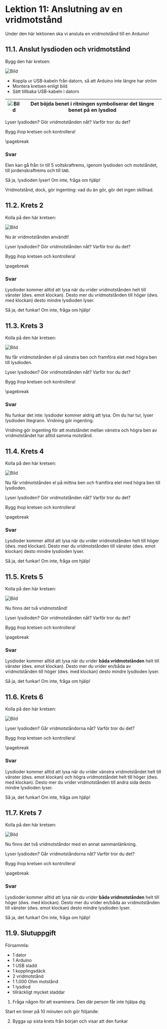 # Lektion 11: Anslutning av en vridmotstånd

Under den här lektionen ska vi ansluta en vridmotstånd till en Arduino!

## 11.1. Anslut lysdioden och vridmotstånd

Bygg den här kretsen:

![Bild](anslutning_av_en_vridmotstaand_1.png)

* Koppla ur USB-kabeln från datorn, så att Arduino inte längre har ström
* Montera kretsen enligt bild
* Sätt tillbaka USB-kabeln i datorn

![Bild](EmojiBowtie.png) | Det böjda benet i ritningen symboliserar det längre benet på en lysdiod
:-------------:|:----------------------------------------:

Lyser lysdioden? Gör vridmotstånden nåt? Varför tror du det?

Bygg ihop kretsen och kontrollera!

\pagebreak

### Svar

Elen kan gå från `5V` till 5 voltskraftrems, igenom lysdioden och motståndet,
till jordenskraftrems och till `GND`.

Så ja, lysdioden lyser! Om inte, fråga om hjälp!

Vridmotstånd, dock, gör ingenting: vad du än gör, gör det ingen skillnad.

## 11.2. Krets 2

Kolla på den här kretsen:

![Bild](anslutning_av_en_vridmotstaand_2.png)

Nu är vridmotstånden användt!

Lyser lysdioden? Gör vridmotstånden nåt? Varför tror du det?

Bygg ihop kretsen och kontrollera!

\pagebreak

### Svar

Lysdioder kommer alltid att lysa när du vrider vridmotstånden helt till
vänster (dws. emot klockan).
Desto mer du vridmotstånden till höger (dws. med klockan) desto
mindre lysdioden lyser.

Så ja, det funkar! Om inte, fråga om hjälp!

## 11.3. Krets 3

Kolla på den här kretsen:

![Bild](anslutning_av_en_vridmotstaand_3.png)

Nu får vridmotstånden el på vänstra ben
och framföra elet med högra ben till lysdioden.

Lyser lysdioden? Gör vridmotstånden nåt? Varför tror du det?

Bygg ihop kretsen och kontrollera!

\pagebreak

### Svar

Nu funkar det inte: lysdioder kommer aldrig att lysa. Om du har tur, lyser lysdioden
litegrann. Vridning gör ingenting.

Vridning gör ingenting för att motståndet mellan vänstra och högra ben
av vridmotståndet har alltid samma motstånd.

## 11.4. Krets 4

Kolla på den här kretsen:

![Bild](anslutning_av_en_vridmotstaand_4.png)

Nu får vridmotstånden el på mittna ben
och framföra elet med högra ben till lysdioden.

Lyser lysdioden? Gör vridmotstånden nåt? Varför tror du det?

Bygg ihop kretsen och kontrollera!

\pagebreak

### Svar

Lysdioder kommer alltid att lysa när du vrider vridmotstånden helt till
höger (dws. med klockan).
Desto mer du vridmotstånden till vänster (dws. emot klockan) desto
mindre lysdioden lyser.

Så ja, det funkar! Om inte, fråga om hjälp!

## 11.5. Krets 5

Kolla på den här kretsen:

![Bild](anslutning_av_en_vridmotstaand_5.png)

Nu finns det två vridmotstånd!

Lyser lysdioden? Gör vridmotstånden nåt? Varför tror du det?

Bygg ihop kretsen och kontrollera!

\pagebreak

### Svar

Lysdioder kommer alltid att lysa när du vrider **båda vridmotstånden** helt till
vänster (dws. emot klockan).
Desto mer du vrider en/båda av vridmotstånden till höger (dws. med klockan) desto
mindre lysdioden lyser.

Så ja, det funkar! Om inte, fråga om hjälp!

## 11.6. Krets 6

Kolla på den här kretsen:

![Bild](anslutning_av_en_vridmotstaand_6.png)

Lyser lysdioden? Går vridmotståndorna nåt? Varför tror du det?

Bygg ihop kretsen och kontrollera!

\pagebreak

### Svar

Lysdioder kommer alltid att lysa när du vrider vänstra vridmotståndet helt till
vänster (dws. emot klockan) och högra vridmotståndet helt till
höger (dws. med klockan).
Desto mer du vrider vridmotstånden till andra sida desto
mindre lysdioden lyser.

Så ja, det funkar! Om inte, fråga om hjälp!

## 11.7. Krets 7

Kolla på den här kretsen:

![Bild](anslutning_av_en_vridmotstaand_7.png)

Nu finns det två vridmotståndor med en annat sammanlänkning.

Lyser lysdioden? Går vridmotståndorna nåt? Varför tror du det?

Bygg ihop kretsen och kontrollera!

\pagebreak

### Svar

Lysdioder kommer alltid att lysa när du vrider **båda vridmotstånden** helt till
höger (dws. med klockan).
Desto mer du vrider en/båda av vridmotstånden till vänster (dws. emot klockan) desto
mindre lysdioden lyser.

Så ja, det funkar! Om inte, fråga om hjälp!

## 11.9. Slutuppgift

Försammla:

* 1 dator
* 1 Arduino
* 1 USB sladd
* 1 kopplingsdäck
* 2 vridmotstånd
* 1 1.000 Ohm motstånd
* 1 lysdiod
* tillräckligt mycket sladdar

1. Fråga någon för att examinera. Den där person får inte hjälpa dig.

Start en timer på 10 minuten och gör följande:

2. Bygga up sista krets från början och visar att den funkar
